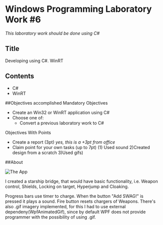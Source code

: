 # Windows Programming Laboratory Work #6

_This laboratory work should be done using C#_

## Title
Developing using C#. WinRT

## Contents
* C#
* WinRT

##Objectives accomplished
Mandatory Objectives
* Create an Win32 or WinRT application using C#
* Choose one of:
  * Convert a previous laboratory work to C#

Objectives With Points
* Create a report (3pt) _yes, this is a +3pt from office_
* Claim point for your own tasks (up to 7pt) 
(1) Used sound 2)Created design from a scratch 3)Used gifs)

##About

![The App](http://i.imgur.com/i2vjwTq.png)

 I created a starship bridge, that would have basic functionality, i.e. Weapon control, Shields, Locking on target, Hyperjump and Cloaking.

Progress bars use timer to charge.
When the button "Add SWAG!" is pressed it plays a sound.
Fire button resets chargers of Weapons.
There's also .gif imagery implemented, for this I had to use external dependeny(WpfAnimatedGif), since by default WPF does not provide programmer with the possibility of using .gif. 